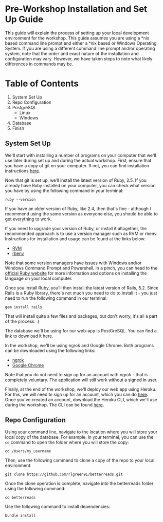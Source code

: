 # Pre-Workshop Installation and Set Up Guide

This guide will explain the process of setting up your local development environment for the workshop.  This guide assumes you are using a \*nix based command line prompt and either a \*nix based or Windows Operating System.  If you are using a different command line prompt and/or operating system, note that the order and exact nature of the installation and configuration may vary.  However, we have taken steps to note what likely differences in commands may be.

# Table of Contents
1. System Set Up
2. Repo Configuration
3. PostgreSQL
   * Linux
   * Windows
4. Database
5. Finish

## System Set Up

We'll start with installing a number of programs on your computer that we'll use later during set up and during the actual workshop.  First, ensure that you have a copy of git on your computer.  If not, you can find installation instructions [here](https://git-scm.com/downloads).

Now that git is set up, we'll install the latest version of Ruby, 2.5.  If you already have Ruby installed on your computer, you can check what version you have by using the following command in your terminal:

```
ruby --version
```

If you have an older version of Ruby, like 2.4, then that's fine - although I recommend using the same version as everyone else, you should be able to get everything to work.

If you need to upgrade your version of Ruby, or install it altogether, the recommended approach is to use a version manager such as RVM or rbenv.  Instructions for installation and usage can be found at the links below:

* [RVM](https://rvm.io/rvm/install)
* [rbenv](https://github.com/rbenv/rbenv)

Note that some version managers have issues with Windows and/or Windows Command Prompt and Powershell. In a pinch, you can head to the [official Ruby website](https://www.ruby-lang.org/en/downloads/) for more information and options on installing the language on your local computer.

Once you install Ruby, you'll then install the latest version of Rails, 5.2.  Since Rails is a Ruby library, there's not much you need to do to install it - you just need to run the following command in our terminal:

```
gem install rails
```

That will install quite a few files and packages, but don't worry, it's all a part of the process. :)

The database we'll be using for our web-app is PostGreSQL.  You can find a link to download it [here](https://www.postgresql.org/).

In the workshop, we'll be using ngrok and Google Chrome.  Both programs can be downloaded using the following links:

* [ngrok](https://ngrok.com/download)
* [Google Chrome](https://www.google.com/chrome/)

Note that you do not need to sign up for an account with ngrok - that is completely voluntary.  The application will still work without a signed in user.

Finally, at the end of the workshop, we'll deploy our web app using Heroku.  For this, we will need to sign up for an account, which you can do [here](https://www.heroku.com/).  Once you've created an account, download the Heroku CLI, which we'll use during the workshop.  The CLI can be found [here](https://devcenter.heroku.com/articles/heroku-cli).


## Repo Configuration
Using your command line, navigate to the location where you will store your local copy of the database.  For example, in your terminal, you can use the `cd` command to open the folder where you will store the copy:

```
cd /Users/my_username
```

Then, use the following command to clone a copy of the repo to your local environment:

```
git clone https://github.com/rlgreen91/betterreads.git
```

Once the clone operation is complete, navigate into the betterreads folder using the following command:

```
cd betterreads
```

Use the following command to install dependencies:

```
bundle install
```